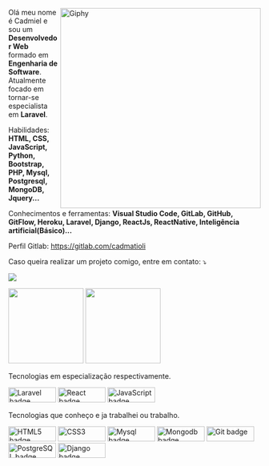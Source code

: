 <p>
    <a href="https://giphy.com/channel/arriminum?utm_source=iframe&utm_medium=embed&utm_campaign=Embeds&utm_term=" target="_blank">
        <img src="https://media.giphy.com/media/xUA7bdpLxQhsSQdyog/giphy.gif" title="Credit: @Arriminum" min-width="400px" max-width="400px" width="400px" align="right" alt="Giphy">
    </a>
</p>

<p align="left"> 
  Olá meu nome é Cadmiel e sou um<strong> Desenvolvedor Web</strong><br> formado em <strong>Engenharia de Software</strong>. Atualmente focado em tornar-se especialista em <strong>Laravel</strong>.
</p>

<p align="left">
  Habilidades: <strong>HTML, CSS, JavaScript, Python, Bootstrap, PHP, Mysql, Postgresql, MongoDB, Jquery...</strong>
</p>

<p align="left">
  Conhecimentos e ferramentas: <strong>Visual Studio Code, GitLab, GitHub, GitFlow, Heroku, Laravel, Django, ReactJs, ReactNative, Inteligência artificial(Básico)...</strong>
</p>

<p align="left">
  Perfil Gitlab: <a href="https://gitlab.com/cadmatioli">https://gitlab.com/cadmatioli</a>
</p>

<p align="left">
    <i class="fas fa-project-diagram"></i> Caso queira realizar um projeto comigo, entre em contato: ⤵️
</p>

<p align="left">
  <a href="https://www.linkedin.com/in/cadmielmatioli" alt="Linkedin" target="_blank">
  <img src="https://img.shields.io/badge/-Linkedin-0e76a8?style=for-the-badge&logo=Linkedin&logoColor=white&link=https://www.linkedin.com/in/cadmielmatioli" /></a>
</p>  

<img height="150px" src="https://github-readme-stats.vercel.app/api?username=cadmielmatioli&hide_border=true&show_icons=true&include_all_commits=false&count_private=true&line_height=24&text_color=ffffff&icon_color=ffffff&bg_color=0,fd1d1d,e1306c,c13584,833ab4&title_color=ffffff&locale=pt-br"/> <img height="150px" src="https://github-readme-stats.vercel.app/api/top-langs/?username=cadmielmatioli&hide=html&hide_border=true&card_width=320&layout=compact&langs_count=7&text_color=ffffff&icon_color=ffffff&bg_color=0,833ab4,5851db,405de6&title_color=ffffff&locale=pt-br" />

<p align="left">
  <i class="fas fa-brain"></i>Tecnologias em especialização respectivamente.</strong>
</p>

<img alt="Laravel badge" src="https://img.shields.io/badge/laravel%20-%23f7161a.svg?&style=for-the-badge&logo=laravel&logoColor=white" height=30 width=95/> <img alt="React badge" src="https://img.shields.io/badge/react.js%20-%2361DAFB.svg?&style=for-the-badge&logo=react&logoColor=black" height=30 width=95/> <img alt="JavaScript badge" src="https://img.shields.io/badge/javascript%20-%23FFDC28.svg?&style=for-the-badge&logo=javascript&logoColor=black" height=30 width=95/> 

<p align="left">
  <i class="fas fa-brain"></i>Tecnologias que conheço e ja trabalhei ou trabalho.</strong>
</p>

<img alt="HTML5 badge" src="https://img.shields.io/badge/html5%20-%23E34F26.svg?&style=for-the-badge&logo=html5&logoColor=white" height=30 width=95/> <img alt="CSS3" src="https://img.shields.io/badge/css3%20-%235151e7.svg?&style=for-the-badge&logo=css3&logoColor=white" height=30 width=95/> <img alt="Mysql badge" src="https://img.shields.io/badge/mysql%20-%230369a8.svg?&style=for-the-badge&logo=mysql&logoColor=white" height=30 width=95/> <img alt="Mongodb badge" src="https://img.shields.io/badge/mongodb%20-%23ffff.svg?&style=for-the-badge&logo=mongodb&logoColor=green" height=30 width=95/> <img alt="Git badge" src="https://img.shields.io/badge/github%20-%23000.svg?&style=for-the-badge&logo=git&logoColor=white" height=30 width=95/>
<img alt="PostgreSQL badge" src="https://img.shields.io/badge/postgresql%20-%237140d3.svg?&style=for-the-badge&logo=postgresql&logoColor=white" height=30 width=95/>  <img alt="Django badge" src="https://img.shields.io/badge/django%20-%23016615.svg?&style=for-the-badge&logo=django&logoColor=white" height=30 width=95/>

